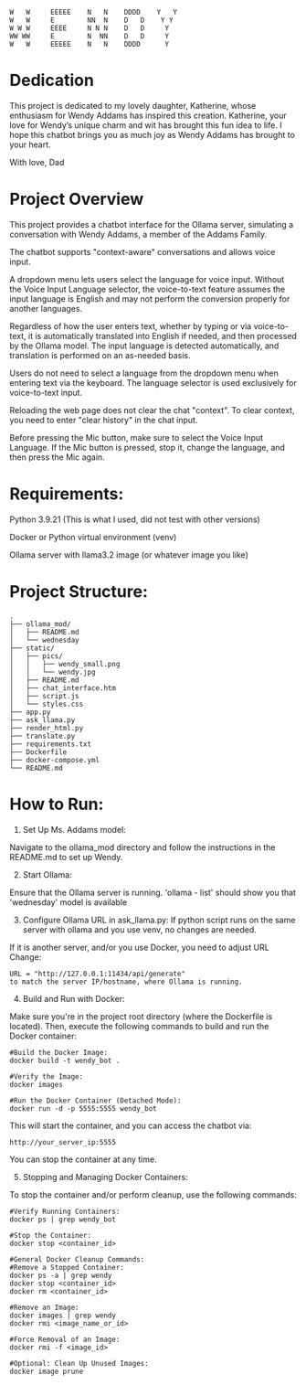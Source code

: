 
  
    W   W     EEEEE    N   N    DDDD    Y   Y
    W   W     E        NN  N    D   D    Y Y
    W W W     EEEE     N N N    D   D     Y
    WW WW     E        N  NN    D   D     Y
    W   W     EEEEE    N   N    DDDD      Y

# Dedication

This project is dedicated to my lovely daughter, Katherine, whose enthusiasm for Wendy Addams has inspired this creation. Katherine, your love for Wendy’s unique charm and wit has brought this fun idea to life. I hope this chatbot brings you as much joy as Wendy Addams has brought to your heart.

With love,
Dad


# Project Overview

This project provides a chatbot interface for the Ollama server, simulating a conversation with Wendy Addams, a member of the Addams Family.

The chatbot supports "context-aware" conversations and allows voice input. 

A dropdown menu lets users select the language for voice input. Without the Voice Input Language selector, the voice-to-text feature assumes the input language is English and may not perform the conversion properly for another languages.

Regardless of how the user enters text, whether by typing or via voice-to-text, it is automatically translated into English if needed, and then processed by the Ollama model. The input language is detected automatically, and translation is performed on an as-needed basis.

Users do not need to select a language from the dropdown menu when entering text via the keyboard. The language selector is used exclusively for voice-to-text input.

Reloading the web page does not clear the chat "context". To clear context, you need to enter "clear history" in the chat input.

Before pressing the Mic button, make sure to select the Voice Input Language. If the Mic button is pressed, stop it, change the language, and then press the Mic again.


# Requirements:

Python 3.9.21 (This is what I used, did not test with other versions)

Docker or Python virtual environment (venv)

Ollama server with llama3.2 image (or whatever image you like)

# Project Structure:
    .
    ├── ollama_mod/
    │   ├── README.md
    │   └── wednesday
    ├── static/
    │   ├── pics/
    │   │   ├── wendy_small.png
    │   │   └── wendy.jpg
    │   ├── README.md   
    │   ├── chat_interface.htm
    │   ├── script.js
    │   └── styles.css
    ├── app.py
    ├── ask_llama.py
    ├── render_html.py
    ├── translate.py
    ├── requirements.txt
    ├── Dockerfile
    ├── docker-compose.yml
    └── README.md

# How to Run:

1) Set Up Ms. Addams model:

Navigate to the ollama_mod directory and follow the instructions in the README.md to set up Wendy.

2) Start Ollama:

Ensure that the Ollama server is running.
'ollama - list' should show you that 'wednesday' model is available

3) Configure Ollama URL in ask_llama.py:
If python script runs on the same server with ollama and you use venv, no changes are needed.

If it is another server, and/or you use Docker, you need to adjust URL
Change:

    URL = "http://127.0.0.1:11434/api/generate"
    to match the server IP/hostname, where Ollama is running. 

4) Build and Run with Docker:

Make sure you're in the project root directory (where the Dockerfile is located). Then, execute the following commands to build and run the Docker container:

    #Build the Docker Image:
    docker build -t wendy_bot .

    #Verify the Image:
    docker images

    #Run the Docker Container (Detached Mode):
    docker run -d -p 5555:5555 wendy_bot

This will start the container, and you can access the chatbot via:

    http://your_server_ip:5555

You can stop the container at any time.

5) Stopping and Managing Docker Containers:

To stop the container and/or perform cleanup, use the following commands:

    #Verify Running Containers:
    docker ps | grep wendy_bot

    #Stop the Container:
    docker stop <container_id>

    #General Docker Cleanup Commands:
    #Remove a Stopped Container:
    docker ps -a | grep wendy
    docker stop <container_id>
    docker rm <container_id>

    #Remove an Image:
    docker images | grep wendy
    docker rmi <image_name_or_id>

    #Force Removal of an Image:
    docker rmi -f <image_id>

    #Optional: Clean Up Unused Images:
    docker image prune


